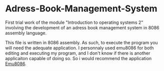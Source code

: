 # Adress-Book-Management-System
First trial work of the module "Introduction to operating systems 2" involving the development of an adress book management system in 8086 assembly language.
  
This file is written in 8086 assembly. As such, to execute the program you will need the adequate application. I personnaly used emu8086 for both editing and executing my program, and I don't know if there is another applicaiton capable of doing so. So i would recommend the application [Emu8086](https://emu8086-microprocessor-emulator.fr.softonic.com/).

